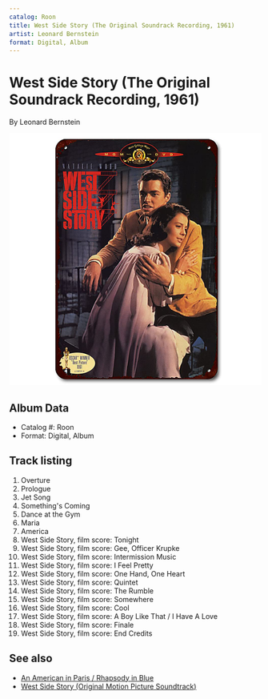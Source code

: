 ```yaml
---
catalog: Roon
title: West Side Story (The Original Soundrack Recording, 1961)
artist: Leonard Bernstein
format: Digital, Album
---
```


# West Side Story (The Original Soundrack Recording, 1961)

By Leonard Bernstein

![](../../assets/albumcovers/Leonard_Bernstein-West_Side_Story_The_Original_Soundrack_Recording__1961.png)

## Album Data

- Catalog #: Roon
- Format: Digital, Album


## Track listing


1. Overture
2. Prologue
3. Jet Song
4. Something's Coming
5. Dance at the Gym
6. Maria
7. America
8. West Side Story, film score: Tonight
9. West Side Story, film score: Gee, Officer Krupke
10. West Side Story, film score: Intermission Music
11. West Side Story, film score: I Feel Pretty
12. West Side Story, film score: One Hand, One Heart
13. West Side Story, film score: Quintet
14. West Side Story, film score: The Rumble
15. West Side Story, film score: Somewhere
16. West Side Story, film score: Cool
17. West Side Story, film score: A Boy Like That / I Have A Love
18. West Side Story, film score: Finale
19. West Side Story, film score: End Credits


## See also

- [An American in Paris / Rhapsody in Blue](An_American_in_Paris_-_Rhapsody_in_Blue.md)
- [West Side Story (Original Motion Picture Soundtrack)](West_Side_Story_Original_Motion_Picture_Soundtrack.md)
